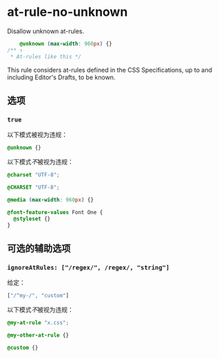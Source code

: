 # at-rule-no-unknown

Disallow unknown at-rules.

```css
    @unknown (max-width: 960px) {}
/** ↑
 * At-rules like this */
```

This rule considers at-rules defined in the CSS Specifications, up to and including Editor's Drafts, to be known.

## 选项

### `true`

以下模式被视为违规：

```css
@unknown {}
```

以下模式*不*被视为违规：

```css
@charset "UTF-8";
```

```css
@CHARSET "UTF-8";
```

```css
@media (max-width: 960px) {}
```

```css
@font-feature-values Font One {
  @styleset {}
}
```

## 可选的辅助选项

### `ignoreAtRules: ["/regex/", /regex/, "string"]`

给定：

```js
["/^my-/", "custom"]
```

以下模式*不*被视为违规：

```css
@my-at-rule "x.css";
```

```css
@my-other-at-rule {}
```

```css
@custom {}
```

